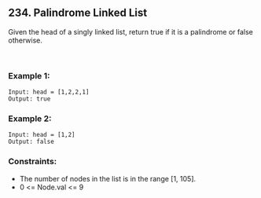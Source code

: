 ## 234. Palindrome Linked List

Given the head of a singly linked list, return true if it is a palindrome or false otherwise.

<br>

### Example 1:

```
Input: head = [1,2,2,1]
Output: true
```

### Example 2:

```
Input: head = [1,2]
Output: false
```


### Constraints:

- The number of nodes in the list is in the range [1, 105].
- 0 <= Node.val <= 9